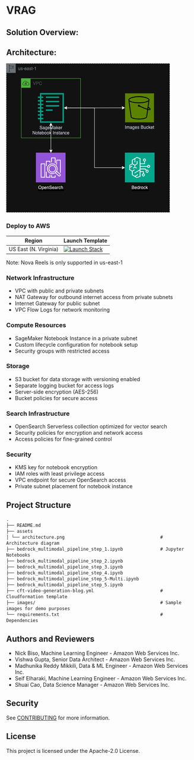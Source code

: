 # VRAG

## Solution Overview:

## Architecture:
![Architecture Diagram](assets/architecture.png "Architecture Diagram")
### Deploy to AWS
| Region                | Launch Template                                                                                                                                                                                                                                                                                                             |
|-----------------------|-----------------------------------------------------------------------------------------------------------------------------------------------------------------------------------------------------------------------------------------------------------------------------------------------------------------------------|
 | US East (N. Virginia) | [![Launch Stack](https://cdn.rawgit.com/buildkite/cloudformation-launch-stack-button-svg/master/launch-stack.svg)](https://console.aws.amazon.com/cloudformation/home?region=us-east-1#/stacks/new?stackName=video-rag&templateURL=https://github.com/aws-samples/sample-video-rag/blob/main/cft-video-generation-blog.yml) |
 
Note: Nova Reels is only supported in us-east-1


### Network Infrastructure
- VPC with public and private subnets
- NAT Gateway for outbound internet access from private subnets
- Internet Gateway for public subnet
- VPC Flow Logs for network monitoring

### Compute Resources
- SageMaker Notebook Instance in a private subnet
- Custom lifecycle configuration for notebook setup
- Security groups with restricted access

### Storage
- S3 bucket for data storage with versioning enabled
- Separate logging bucket for access logs
- Server-side encryption (AES-256)
- Bucket policies for secure access

### Search Infrastructure
- OpenSearch Serverless collection optimized for vector search
- Security policies for encryption and network access
- Access policies for fine-grained control

### Security
- KMS key for notebook encryption
- IAM roles with least privilege access
- VPC endpoint for secure OpenSearch access
- Private subnet placement for notebook instance

## Project Structure
```
.
├── README.md
├── assets
│ └── architecture.png                                    # Architecture diagram
├── bedrock_multimodal_pipeline_step_1.ipynb              # Jupyter Notebooks 
├── bedrock_multimodal_pipeline_step_2.ipynb
├── bedrock_multimodal_pipeline_step_3.ipynb
├── bedrock_multimodal_pipeline_step_4.ipynb
├── bedrock_multimodal_pipeline_step_5-Multi.ipynb
├── bedrock_multimodal_pipeline_step_5.ipynb
├── cft-video-generation-blog.yml                         # Cloudformation template
├── images/                                               # Sample images for demo purposes 
└── requirements.txt                                      # Dependencies
```




## Authors and Reviewers
 * Nick Biso, Machine Learning Engineer - Amazon Web Services Inc.
 * Vishwa Gupta, Senior Data Architect  - Amazon Web Services Inc.
 * Madhunika Reddy Mikkili, Data & ML Engineer - Amazon Web Services Inc.
 * Seif Elharaki, Machine Learning Engineer - Amazon Web Services Inc.
 * Shuai Cao, Data Science Manager - Amazon Web Services Inc.


## Security

See [CONTRIBUTING](CONTRIBUTING.md#security-issue-notifications) for more information.

## License

This project is licensed under the Apache-2.0 License.


